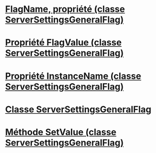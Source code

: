 # [FlagName, propriété (classe ServerSettingsGeneralFlag)](flagname-property-serversettingsgeneralflag-class.md)
# [Propriété FlagValue (classe ServerSettingsGeneralFlag)](flagvalue-property-serversettingsgeneralflag-class.md)
# [Propriété InstanceName (classe ServerSettingsGeneralFlag)](instancename-property-serversettingsgeneralflag-class.md)
# [Classe ServerSettingsGeneralFlag](serversettingsgeneralflag-class.md)
# [Méthode SetValue (classe ServerSettingsGeneralFlag)](setvalue-method-serversettingsgeneralflag-class.md)
